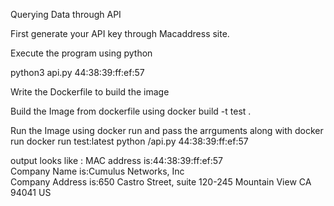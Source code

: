 Querying Data through API

First generate your API key through Macaddress site.

Execute the program using python

python3 api.py 44:38:39:ff:ef:57

Write the Dockerfile to build the image 

Build the Image from dockerfile using docker build -t test .

Run the Image using docker run and pass the arrguments along with docker run
        docker run test:latest python /api.py 44:38:39:ff:ef:57 
 
 
output looks like :
  MAC address is:44:38:39:ff:ef:57                                                                                           
Company Name is:Cumulus Networks, Inc                                                                                      
Company Address is:650 Castro Street, suite 120-245 Mountain View  CA  94041 US


